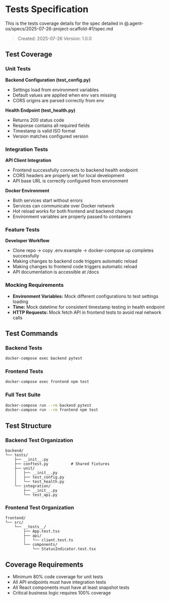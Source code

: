 # Tests Specification

This is the tests coverage details for the spec detailed in @.agent-os/specs/2025-07-26-project-scaffold-#1/spec.md

> Created: 2025-07-26
> Version: 1.0.0

## Test Coverage

### Unit Tests

**Backend Configuration (test_config.py)**
- Settings load from environment variables
- Default values are applied when env vars missing
- CORS origins are parsed correctly from env

**Health Endpoint (test_health.py)**
- Returns 200 status code
- Response contains all required fields
- Timestamp is valid ISO format
- Version matches configured version

### Integration Tests

**API Client Integration**
- Frontend successfully connects to backend health endpoint
- CORS headers are properly set for local development
- API base URL is correctly configured from environment

**Docker Environment**
- Both services start without errors
- Services can communicate over Docker network
- Hot reload works for both frontend and backend changes
- Environment variables are properly passed to containers

### Feature Tests

**Developer Workflow**
- Clone repo → copy .env.example → docker-compose up completes successfully
- Making changes to backend code triggers automatic reload
- Making changes to frontend code triggers automatic reload
- API documentation is accessible at /docs

### Mocking Requirements

- **Environment Variables:** Mock different configurations to test settings loading
- **Time:** Mock datetime for consistent timestamp testing in health endpoint
- **HTTP Requests:** Mock fetch API in frontend tests to avoid real network calls

## Test Commands

### Backend Tests
```bash
docker-compose exec backend pytest
```

### Frontend Tests
```bash
docker-compose exec frontend npm test
```

### Full Test Suite
```bash
docker-compose run --rm backend pytest
docker-compose run --rm frontend npm test
```

## Test Structure

### Backend Test Organization
```
backend/
└── tests/
    ├── __init__.py
    ├── conftest.py          # Shared fixtures
    ├── unit/
    │   ├── __init__.py
    │   ├── test_config.py
    │   └── test_health.py
    └── integration/
        ├── __init__.py
        └── test_api.py
```

### Frontend Test Organization
```
frontend/
└── src/
    └── __tests__/
        ├── App.test.tsx
        ├── api/
        │   └── client.test.ts
        └── components/
            └── StatusIndicator.test.tsx
```

## Coverage Requirements

- Minimum 80% code coverage for unit tests
- All API endpoints must have integration tests
- All React components must have at least snapshot tests
- Critical business logic requires 100% coverage